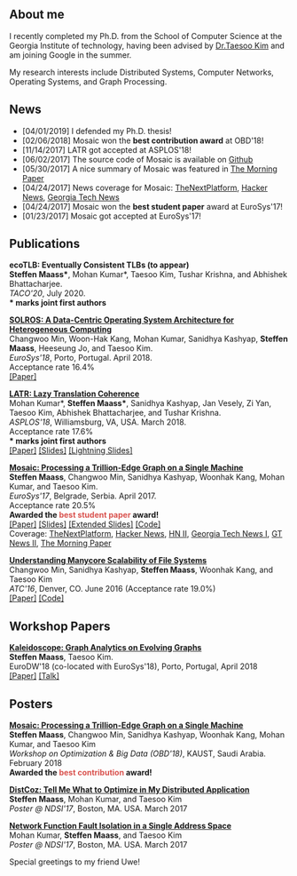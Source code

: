 ## About me

I recently completed my Ph.D. from the School of Computer Science at the
Georgia Institute of technology, having been advised by [Dr.Taesoo
Kim](https://taesoo.kim/) and am joining Google in the summer.

My research interests include Distributed Systems, Computer Networks, Operating
Systems, and Graph Processing.

## News

* [04/01/2019] I defended my Ph.D. thesis\!
* [02/06/2018] Mosaic won the **best contribution award** at OBD'18\!
* [11/14/2017] LATR got accepted at ASPLOS'18\!
* [06/02/2017] The source code of Mosaic is available on [Github](https://github.com/sslab-gatech/mosaic/)
* [05/30/2017] A nice summary of Mosaic was featured in [The Morning Paper](https://blog.acolyer.org/2017/05/30/mosaic-processing-a-trillion-edge-graph-on-a-single-machine/)
* [04/24/2017] News coverage for Mosaic: [TheNextPlatform](https://www.nextplatform.com/2017/04/27/trillion-edge-graph-single-commodity-node/), [Hacker News](https://news.ycombinator.com/item?id=14218231), [Georgia Tech News](http://www.cc.gatech.edu/news/591078/work-speed-graph-processing-earns-best-student-paper-award)
* [04/24/2017] Mosaic won the **best student paper** award at EuroSys'17\!
* [01/23/2017] Mosaic got accepted at EuroSys'17\!

## Publications

**ecoTLB: Eventually Consistent TLBs (to appear)**  
**Steffen Maass\***, Mohan Kumar\*, Taesoo Kim, Tushar Krishna, and Abhishek Bhattacharjee.  
_TACO'20_, July 2020.  
**\* marks joint first authors**  

**[SOLROS: A Data-Centric Operating System Architecture for Heterogeneous Computing](./data/solros-eurosys18.pdf)**  
Changwoo Min, Woon-Hak Kang, Mohan Kumar, Sanidhya Kashyap, **Steffen Maass**, Heeseung Jo, and Taesoo Kim.  
_EuroSys'18_, Porto, Portugal. April 2018.  
Acceptance rate 16.4%  
[\[Paper\]](./data/solros-eurosys18.pdf)

**[LATR: Lazy Translation Coherence](./data/latr-asplos18.pdf)**  
Mohan Kumar\*, **Steffen Maass\***, Sanidhya Kashyap, Jan Vesely, Zi Yan, Taesoo Kim, Abhishek Bhattacharjee, and Tushar Krishna.  
_ASPLOS'18_, Williamsburg, VA, USA. March 2018.  
Acceptance rate 17.6%  
**\* marks joint first authors**  
[\[Paper\]](./data/latr-asplos18.pdf)
[\[Slides\]](./data/latr-talk-asplos18.pdf)
[\[Lightning Slides\]](./data/latr-talk-lightning-asplos18.pdf)

**[Mosaic: Processing a Trillion-Edge Graph on a Single Machine](./data/mosaic-eurosys17.pdf)**  
**Steffen Maass**, Changwoo Min, Sanidhya Kashyap, Woonhak Kang, Mohan Kumar, and Taesoo Kim.  
_EuroSys'17_, Belgrade, Serbia. April 2017.  
Acceptance rate 20.5%  
**Awarded the <span style="color: #d9534f;">best student paper</span> award\!**  
[\[Paper\]](http://dl.acm.org/authorize?N38846)
[\[Slides\]](./data/mosaic-talk-eurosys17.pdf)
[\[Extended Slides\]](./data/mosaic-talk-extended.pdf)
[\[Code\]](https://github.com/sslab-gatech/mosaic/)  
Coverage: 
[TheNextPlatform](https://www.nextplatform.com/2017/04/27/trillion-edge-graph-single-commodity-node/),
[Hacker News](https://news.ycombinator.com/item?id=14218231),
[HN II](https://news.ycombinator.com/item?id=14443398),
[Georgia Tech News I](http://www.cc.gatech.edu/news/591078/work-speed-graph-processing-earns-best-student-paper-award),
[GT News II](http://www.cc.gatech.edu/news/591162/trillion-edge-graph-single-accelerated-node),
[The Morning Paper](https://blog.acolyer.org/2017/05/30/mosaic-processing-a-trillion-edge-graph-on-a-single-machine/)

**[Understanding Manycore Scalability of File Systems](./data/fxmark-atc16.pdf)**  
Changwoo Min, Sanidhya Kashyap, **Steffen Maass**, Woonhak Kang, and Taesoo Kim<br />
_ATC'16_, Denver, CO. June 2016 (Acceptance rate 19.0%)  
[\[Paper\]](./data/fxmark-atc16.pdf)
[\[Code\]](https://github.com/sslab-gatech/fxmark)

## Workshop Papers

**[Kaleidoscope: Graph Analytics on Evolving Graphs](./data/kaleidoscope-eurodw18.pdf)**  
**Steffen Maass**, Taesoo Kim.  
EuroDW'18 (co-located with EuroSys'18), Porto, Portugal, April 2018  
[\[Paper\]](./data/kaleidoscope-eurodw18.pdf)
[\[Talk\]](./data/kaleidoscope-talk-eurodw18.pdf)

## Posters

**[Mosaic: Processing a Trillion-Edge Graph on a Single Machine](./data/mosaic-poster-obd18.pdf)**  
**Steffen Maass**, Changwoo Min, Sanidhya Kashyap, Woonhak Kang, Mohan Kumar, and Taesoo Kim  
_Workshop on Optimization & Big Data (OBD'18)_, KAUST, Saudi Arabia. February 2018  
**Awarded the <span style="color: #d9534f;">best contribution</span> award\!**

**[DistCoz: Tell Me What to Optimize in My Distributed Application](./data/dist-coz-poster-nsdi17.pdf)**  
**Steffen Maass**, Mohan Kumar, and Taesoo Kim  
_Poster @ NDSI'17_, Boston, MA. USA. March 2017

**[Network Function Fault Isolation in a Single Address Space](./data/nfv-fault-poster-nsdi17.pdf)**  
Mohan Kumar, **Steffen Maass**, and Taesoo Kim  
_Poster @ NDSI'17_, Boston, MA. USA. March 2017

Special greetings to my friend Uwe\!
